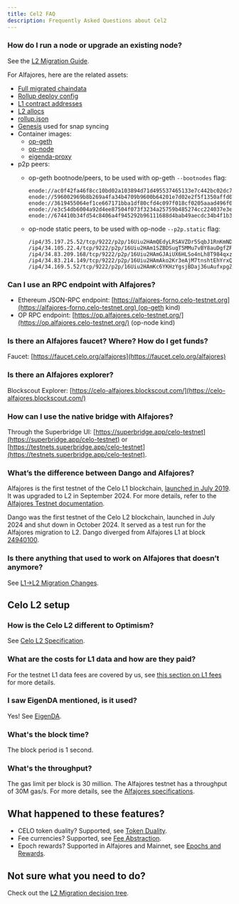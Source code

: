 ```yaml
---
title: Cel2 FAQ
description: Frequently Asked Questions about Cel2
---
```


### How do I run a node or upgrade an existing node?

See the [L2 Migration Guide](/docs/cel2/l2-operator-guide.md).

For Alfajores, here are the related assets:
- [Full migrated chaindata](https://storage.googleapis.com/cel2-rollup-files/alfajores/alfajores-migrated-datadir.tar.zst)
- [Rollup deploy config](https://storage.googleapis.com/cel2-rollup-files/alfajores/config.json)
- [L1 contract addresses](https://storage.googleapis.com/cel2-rollup-files/alfajores/deployment-l1.json)
- [L2 allocs](https://storage.googleapis.com/cel2-rollup-files/alfajores/l2-allocs.json)
- [rollup.json](https://storage.googleapis.com/cel2-rollup-files/alfajores/rollup.json)
- [Genesis](https://storage.googleapis.com/cel2-rollup-files/alfajores/genesis.json) used for snap syncing
- Container images:
  - [op-geth](https://us-west1-docker.pkg.dev/devopsre/celo-blockchain-public/op-geth:celo8)
  - [op-node](https://us-west1-docker.pkg.dev/devopsre/celo-blockchain-public/op-node:celo9)
  - [eigenda-proxy](https://ghcr.io/layr-labs/eigenda-proxy:v1.4.1)
- p2p peers:
  - op-geth bootnode/peers, to be used with op-geth `--bootnodes` flag:

    ```text
    enode://ac0f42fa46f8cc10bd02a103894d71d495537465133e7c442bc02dc76721a5f41761cc2d8c69e7ba1b33e14e28f516436864d3e0836e2dcdaf032387f72447dd@34.83.164.192:30303
    enode://596002969b8b269a4fa34b4709b9600b64201e7d02e2f5f1350affd021b0cbda6ce2b913ebe24f0fb1edcf66b6c730a8a3b02cd940f4de995f73d3b290a0fc92@34.82.177.77:30303
    enode://3619455064ef1ce667171bba1df80cfd4c097f018cf0205aaad496f0d509611b7c40396893d9e490ee390cd098888279e177a4d9bb09c58387bb0a6031d237f1@34.19.90.27:30303
    enode://e3c54db6004a92d4ee87504f073f3234a25759b485274cc224037e3e5ee792f3b482c3f4fffcb764af6e1859a1aea9710b71e1991e32c1dee7f40352124bb182@35.233.249.87:30303
    enode://674410b34fd54c8406a4f945292b96111688d4bab49aecdc34b4f1b346891f4673dcb03ed44c38ab467ef7bec0b20f6031ad88aa1d35ce1333b343d00fa19fb1@34.168.43.76:30303
    ```

  - op-node static peers, to be used with op-node `--p2p.static` flag:

    ```text
    /ip4/35.197.25.52/tcp/9222/p2p/16Uiu2HAmQEdyLRSAVZDr5SqbJ1RnKmNDhtQJcEKmemrVxe4FxKwR
    /ip4/34.105.22.4/tcp/9222/p2p/16Uiu2HAm1SZBDSugT5MMu7vBY8auDgfZFNhoDeXPLc9Me5FsAxwT
    /ip4/34.83.209.168/tcp/9222/p2p/16Uiu2HAmGJAiUX6HLSo4nLh8T984qxzokwL23cVsYuNZy2SrK7C6
    /ip4/34.83.214.149/tcp/9222/p2p/16Uiu2HAmAko2Kr3eAjM7tnshtEhYrxQYfKUvN2kwiygeFoBAoi8S
    /ip4/34.169.5.52/tcp/9222/p2p/16Uiu2HAmKc6YKHzYgsjBDaj36uAufxpgZFgrzDqVBt6zTPwdhhJD
    ```

### Can I use an RPC endpoint with Alfajores?

- Ethereum JSON-RPC endpoint: [https://alfajores-forno.celo-testnet.org](https://alfajores-forno.celo-testnet.org) (op-geth kind)
- OP RPC endpoint: [https://op.alfajores.celo-testnet.org/](https://op.alfajores.celo-testnet.org/) (op-node kind)

### Is there an Alfajores faucet? Where? How do I get funds?

Faucet: [https://faucet.celo.org/alfajores](https://faucet.celo.org/alfajores)

### Is there an Alfajores explorer?

Blockscout Explorer: [https://celo-alfajores.blockscout.com/](https://celo-alfajores.blockscout.com/)

### How can I use the native bridge with Alfajores?

Through the Superbridge UI: [https://superbridge.app/celo-testnet](https://superbridge.app/celo-testnet) or [https://testnets.superbridge.app/celo-testnet](https://testnets.superbridge.app/celo-testnet).

### What’s the difference between Dango and Alfajores?

Alfajores is the first testnet of the Celo L1 blockchain, [launched in July 2019](https://blog.celo.org/introducing-alfajores-1b162ebcb44d). It was upgraded to L2 in September 2024. For more details, refer to the [Alfajores Testnet documentation](https://docs.celo.org/network/alfajores).

Dango was the first testnet of the Celo L2 blockchain, launched in July 2024 and shut down in October 2024. It served as a test run for the Alfajores migration to L2.
Dango diverged from Alfajores L1 at block [24940100](https://celo-alfajores.blockscout.com/block/0xc0e521a7b7326064ec12f51449de16d3218de161335daaa4ae8bbed1790b4a6c).

### Is there anything that used to work on Alfajores that doesn’t anymore?

See [L1→L2 Migration Changes](https://specs.celo.org/l2_migration.html).

## Celo L2 setup

### How is the Celo L2 different to Optimism?

See [Celo L2 Specification](https://specs.celo.org/root.html).

### What are the costs for L1 data and how are they paid?

For the testnet L1 data fees are covered by us, see [this section on L1 fees](docs/cel2/whats-changed/op-l2#l1-fees) for more details.

### I saw EigenDA mentioned, is it used?

Yes! See [EigenDA](https://specs.celo.org/eigenda.html).

### What's the block time?

The block period is 1 second.

### What's the throughput?

The gas limit per block is 30 million. The Alfajores testnet has a throughput of 30M gas/s.
For more details, see the [Alfajores specifications](https://specs.celo.org/root.html#alfajores).

## What happened to these features?

- CELO token duality? Supported, see [Token Duality](https://specs.celo.org/token_duality.html).
- Fee currencies? Supported, see [Fee Abstraction](https://specs.celo.org/fee_abstraction.html).
- Epoch rewards? Supported in Alfajores and Mainnet, see [Epochs and Rewards](https://specs.celo.org/smart_contract_updates_from_l1.html#epochs-and-rewards).

## Not sure what you need to do?

Check out the [L2 Migration decision tree](/docs/cel2/decision-tree.md).
